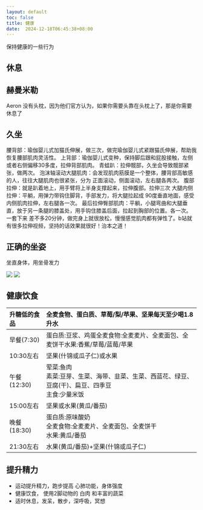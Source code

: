 ```yaml
---
layout: default
toc: false
title: 健康
date:  2024-12-18T06:45:38+08:00
---
```


保持健康的一些行为

## 休息

## 赫曼米勒
Aeron 没有头枕，因为他们官方认为，如果你需要头靠在头枕上了，那是你需要休息了

## 久坐

腰背部：瑜伽婴儿式加猫氏伸展，做三次，做完瑜伽婴儿式紧跟猫氏伸展，帮助我恢复腰部肌肉灵活性。
上背部：瑜伽婴儿式变种，保持脚后跟和屁股接触，左侧或者右侧偏移30多度，拉伸背部肌肉。
青蛙趴：拉伸髋部，久坐会导致髋部紧张，做两次。
泡沫轴滚动大腿肌肉：会发现肌肉筋膜是一个整体，腰背部高敏感的人，往往大腿肌肉也很紧张，分为 正面滚动，侧面滚动，左右腿各两次。
腹部拉伸：就是趴着地上，用手臂将上半身支撑起来，拉伸腹部。拉伸三次
大腿内侧拉伸：平躺，用弹力带钩住脚背，手部发力，将大腿拉起成 90度垂直地面，感受内侧肌肉拉伸，左右腿各一次。
最后拉伸臀部肌肉：平躺，小腿弯曲和大腿垂直，放于另一条腿的膝盖处，用手钩住膝盖后面，拉起到胸部的位置。各一次。
一套下来 差不多20分钟，做完身上就很放松，慢慢感觉肌肉都有弹性了。b站就有很多拉伸视频，坚持的话效果就很好！治本之道！

## 正确的坐姿

坐直身体，用坐骨发力

![](images/2024-12-18-06-44-52.png)
![](../images/2024-12-18-06-44-52.png)

## 健康饮食
| 升糖低的食品 |                           全麦食物、蛋白质、草莓/梨/苹果、坚果每天至少喝1.8升水                           |
| :----------- | :------------------------------------------------------------------------------------------------------- |
| 早餐(7:30)   |              蛋白质:豆浆、鸡蛋全麦食物:全麦麦片、全麦面包、全麦饼干水果:香蕉/草莓/蓝莓/苹果               |
| 10:30左右    |                                         坚果(什锦或瓜子仁)或水果                                          |
| 午餐(12:30)  | 荤菜:鱼肉<br/> 素菜:豆芽、生菜、海带、韭菜、生菜、西蓝花、绿豆、豆腐(干)、扁豆、四季豆<br/> 主食:少量米饭 |
| 15:00左右    |                                           坚果或水果(黄瓜/番茄)                                           |
| 晚餐(18:30)  |               蛋白质:原味酸奶<br/> 全麦食物:全麦麦片、全麦面包、全麦饼干<br/>水果:黄瓜/番茄               |
| 21:30左右    |                                    水果(黄瓜/番茄)+坚果(什锦或瓜子仁)                                     |

## 提升精力

- 运动提升精力，跑步提高 心肺功能，身体强度
- 健康饮食， 使用2脚动物的 白肉 和丰富的蔬菜
- 适时休息，发呆，散步，深呼吸，冥想


